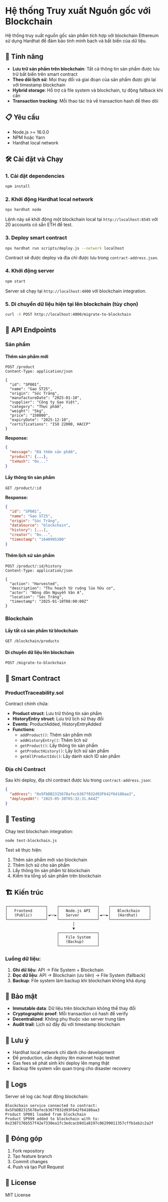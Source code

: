 # Hệ thống Truy xuất Nguồn gốc với Blockchain

Hệ thống truy xuất nguồn gốc sản phẩm tích hợp với blockchain Ethereum sử dụng Hardhat để đảm bảo tính minh bạch và bất biến của dữ liệu.

## 🚀 Tính năng

- **Lưu trữ sản phẩm trên blockchain**: Tất cả thông tin sản phẩm được lưu trữ bất biến trên smart contract
- **Theo dõi lịch sử**: Mọi thay đổi và giai đoạn của sản phẩm được ghi lại với timestamp blockchain
- **Hybrid storage**: Hỗ trợ cả file system và blockchain, tự động fallback khi cần
- **Transaction tracking**: Mỗi thao tác trả về transaction hash để theo dõi

## 📋 Yêu cầu

- Node.js >= 16.0.0
- NPM hoặc Yarn
- Hardhat local network

## 🛠️ Cài đặt và Chạy

### 1. Cài đặt dependencies
```bash
npm install
```

### 2. Khởi động Hardhat local network
```bash
npx hardhat node
```
Lệnh này sẽ khởi động một blockchain local tại `http://localhost:8545` với 20 accounts có sẵn ETH để test.

### 3. Deploy smart contract
```bash
npx hardhat run scripts/deploy.js --network localhost
```
Contract sẽ được deploy và địa chỉ được lưu trong `contract-address.json`.

### 4. Khởi động server
```bash
npm start
```
Server sẽ chạy tại `http://localhost:4000` với blockchain integration.

### 5. Di chuyển dữ liệu hiện tại lên blockchain (tùy chọn)
```bash
curl -X POST http://localhost:4000/migrate-to-blockchain
```

## 📡 API Endpoints

### Sản phẩm

#### Thêm sản phẩm mới
```http
POST /product
Content-Type: application/json

{
  "id": "SP001",
  "name": "Gạo ST25",
  "origin": "Sóc Trăng",
  "manufactureDate": "2025-01-10",
  "supplier": "Công ty Gạo Việt",
  "category": "Thực phẩm",
  "weight": "5kg",
  "price": "150000",
  "expiryDate": "2025-12-10",
  "certifications": "ISO 22000, HACCP"
}
```

**Response:**
```json
{
  "message": "Đã thêm sản phẩm",
  "product": {...},
  "txHash": "0x..."
}
```

#### Lấy thông tin sản phẩm
```http
GET /product/:id
```

**Response:**
```json
{
  "id": "SP001",
  "name": "Gạo ST25",
  "origin": "Sóc Trăng",
  "dataSource": "blockchain",
  "history": [...],
  "creator": "0x...",
  "timestamp": "1640995200"
}
```

#### Thêm lịch sử sản phẩm
```http
POST /product/:id/history
Content-Type: application/json

{
  "action": "Harvested",
  "description": "Thu hoạch từ ruộng lúa hữu cơ",
  "actor": "Nông dân Nguyễn Văn A",
  "location": "Sóc Trăng",
  "timestamp": "2025-01-10T08:00:00Z"
}
```

### Blockchain

#### Lấy tất cả sản phẩm từ blockchain
```http
GET /blockchain/products
```

#### Di chuyển dữ liệu lên blockchain
```http
POST /migrate-to-blockchain
```

## 🔧 Smart Contract

### ProductTraceability.sol

Contract chính chứa:

- **Product struct**: Lưu trữ thông tin sản phẩm
- **HistoryEntry struct**: Lưu trữ lịch sử thay đổi
- **Events**: ProductAdded, HistoryEntryAdded
- **Functions**:
  - `addProduct()`: Thêm sản phẩm mới
  - `addHistoryEntry()`: Thêm lịch sử
  - `getProduct()`: Lấy thông tin sản phẩm
  - `getProductHistory()`: Lấy lịch sử sản phẩm
  - `getAllProductIds()`: Lấy danh sách ID sản phẩm

### Địa chỉ Contract

Sau khi deploy, địa chỉ contract được lưu trong `contract-address.json`:
```json
{
  "address": "0x5FbDB2315678afecb367f032d93F642f64180aa3",
  "deployedAt": "2025-05-30T05:32:31.644Z"
}
```

## 🧪 Testing

Chạy test blockchain integration:
```bash
node test-blockchain.js
```

Test sẽ thực hiện:
1. Thêm sản phẩm mới vào blockchain
2. Thêm lịch sử cho sản phẩm
3. Lấy thông tin sản phẩm từ blockchain
4. Kiểm tra tổng số sản phẩm trên blockchain

## 🏗️ Kiến trúc

```
┌─────────────────┐    ┌─────────────────┐    ┌─────────────────┐
│   Frontend      │    │   Node.js API   │    │   Blockchain    │
│   (Public)      │◄──►│   Server        │◄──►│   (Hardhat)     │
└─────────────────┘    └─────────────────┘    └─────────────────┘
                              │
                              ▼
                       ┌─────────────────┐
                       │   File System   │
                       │   (Backup)      │
                       └─────────────────┘
```

### Luồng dữ liệu:

1. **Ghi dữ liệu**: API → File System + Blockchain
2. **Đọc dữ liệu**: API → Blockchain (ưu tiên) → File System (fallback)
3. **Backup**: File system làm backup khi blockchain không khả dụng

## 🔐 Bảo mật

- **Immutable data**: Dữ liệu trên blockchain không thể thay đổi
- **Cryptographic proof**: Mỗi transaction có hash để verify
- **Decentralized**: Không phụ thuộc vào server trung tâm
- **Audit trail**: Lịch sử đầy đủ với timestamp blockchain

## 🚨 Lưu ý

- Hardhat local network chỉ dành cho development
- Để production, cần deploy lên mainnet hoặc testnet
- Gas fees sẽ phát sinh khi deploy lên mạng thật
- Backup file system vẫn quan trọng cho disaster recovery

## 📝 Logs

Server sẽ log các hoạt động blockchain:
```
Blockchain service connected to contract: 0x5FbDB2315678afecb367f032d93F642f64180aa3
Product SP001 loaded from blockchain
Product SP999 added to blockchain with tx: 0x2387176b557f42e7330ea1fc3edcacb9d1a8197c06299011357cffb1eb2c2a2f
```

## 🤝 Đóng góp

1. Fork repository
2. Tạo feature branch
3. Commit changes
4. Push và tạo Pull Request

## 📄 License

MIT License 